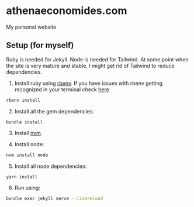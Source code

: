 # athenaeconomides.com
My personal website


## Setup (for myself)

Ruby is needed for Jekyll. Node is needed for Tailwind. At some point when the site is very mature and stable, I might get rid of Tailwind to reduce dependencies.

1. Install ruby using [rbenv](https://github.com/rbenv/rbenv). If you have issues with rbenv getting recognized in your terminal check [here](https://stackoverflow.com/questions/10940736/rbenv-not-changing-ruby-version)
  ```bash
  rbenv install
  ```

2. Install all the gem dependencies:
  ```
  bundle install
  ```
3. Install [nvm](https://github.com/nvm-sh/nvm).

4. Install node:
  ```bash
  nvm install node
  ```
5. Install all node dependencies:
  ```
  yarn install
  ```
6. Run using:
  ```bash
  bundle exec jekyll serve --livereload
  ```
